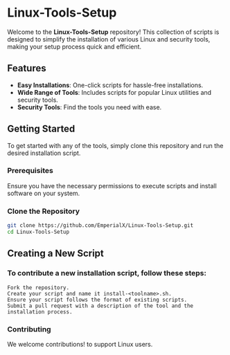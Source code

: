# Linux-Tools-Setup

Welcome to the **Linux-Tools-Setup** repository! This collection of scripts is designed to simplify the installation of various Linux and security tools, making your setup process quick and efficient.

## Features

- **Easy Installations**: One-click scripts for hassle-free installations.
- **Wide Range of Tools**: Includes scripts for popular Linux utilities and security tools.
- **Security Tools**: Find the tools you need with ease.

## Getting Started

To get started with any of the tools, simply clone this repository and run the desired installation script.

### Prerequisites

Ensure you have the necessary permissions to execute scripts and install software on your system.

### Clone the Repository

```bash
git clone https://github.com/EmperialX/Linux-Tools-Setup.git
cd Linux-Tools-Setup
```

## Creating a New Script

### To contribute a new installation script, follow these steps:

    Fork the repository.
    Create your script and name it install-<toolname>.sh.
    Ensure your script follows the format of existing scripts.
    Submit a pull request with a description of the tool and the installation process.

### Contributing

We welcome contributions! to support Linux users.
